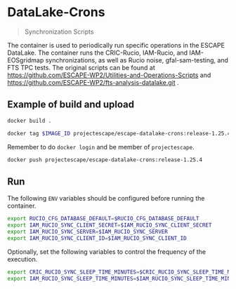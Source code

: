 # DataLake-Crons
> Synchronization Scripts

The container is used to periodically run specific operations in the ESCAPE DataLake.
The container runs the CRIC-Rucio, IAM-Rucio, and IAM-EOSgridmap synchronizations, as well as Rucio noise, gfal-sam-testing, and FTS TPC tests.
The original scripts can be found at https://github.com/ESCAPE-WP2/Utilities-and-Operations-Scripts and https://github.com/ESCAPE-WP2/fts-analysis-datalake.git .

## Example of build and upload
```bash
docker build .

docker tag $IMAGE_ID projectescape/escape-datalake-crons:release-1.25.4
```
Remember to do `docker login` and be member of `projectescape`.
```bash
docker push projectescape/escape-datalake-crons:release-1.25.4
```
## Run

The following `ENV` variables should be configured before running the container.
```bash
export RUCIO_CFG_DATABASE_DEFAULT=$RUCIO_CFG_DATABASE_DEFAULT
export IAM_RUCIO_SYNC_CLIENT_SECRET=$IAM_RUCIO_SYNC_CLIENT_SECRET
export IAM_RUCIO_SYNC_SERVER=$IAM_RUCIO_SYNC_SERVER
export IAM_RUCIO_SYNC_CLIENT_ID=$IAM_RUCIO_SYNC_CLIENT_ID
```
Optionally, set the following variables to control the frequency of the execution.
```bash    
export CRIC_RUCIO_SYNC_SLEEP_TIME_MINUTES=$CRIC_RUCIO_SYNC_SLEEP_TIME_MINUTES
export IAM_RUCIO_SYNC_SLEEP_TIME_MINUTES=$IAM_RUCIO_SYNC_SLEEP_TIME_MINUTES
```